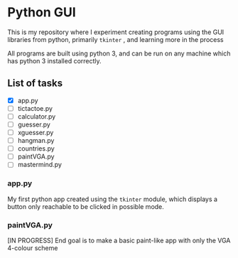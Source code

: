 # Python GUI

This is my repository where I experiment creating programs using the GUI libraries from python, primarily `tkinter` , and learning more in the process

All programs are built using python 3, and can be run on any machine which has python 3 installed correctly.

## List of tasks

- [x] app.py
- [ ] tictactoe.py
- [ ] calculator.py
- [ ] guesser.py
- [ ] xguesser.py
- [ ] hangman.py
- [ ] countries.py
- [ ] paintVGA.py
- [ ] mastermind.py

### app.py

My first python app created using the `tkinter` module, which displays a button only reachable to be clicked in possible mode.

### paintVGA.py

[IN PROGRESS] End goal is to make a basic paint-like app with only the VGA 4-colour scheme
